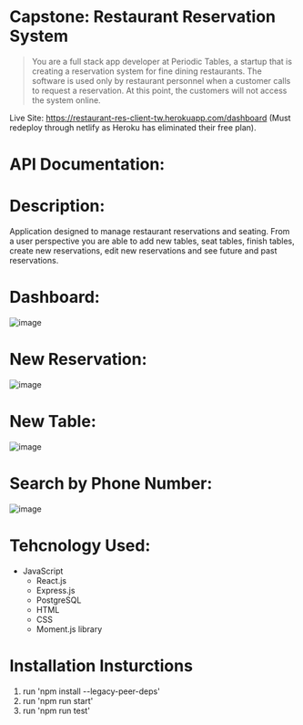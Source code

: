 # Capstone: Restaurant Reservation System

>You are a full stack app developer at Periodic Tables, a startup that is creating a reservation system for fine dining restaurants. The software is used only by restaurant personnel when a customer calls to request a reservation. At this point, the customers will not access the system online.

Live Site: https://restaurant-res-client-tw.herokuapp.com/dashboard (Must redeploy through netlify as Heroku has eliminated their free plan).

# API Documentation: 

# Description:

Application designed to manage restaurant reservations and seating. From a user perspective you are able to add new tables, seat tables, 
finish tables, create new reservations, edit new reservations and see future and past reservations.

# Dashboard:
![image](https://user-images.githubusercontent.com/70001770/145658810-6acb8cf3-97f9-4a8f-aeb0-b5067f7ef08c.png)

# New Reservation:
![image](https://user-images.githubusercontent.com/70001770/145658814-f065ee93-239f-4090-9539-d17a0533fab0.png)

# New Table:
![image](https://user-images.githubusercontent.com/70001770/145658825-931a71f1-1097-4952-98b6-9c79e72ea371.png)

# Search by Phone Number:
![image](https://user-images.githubusercontent.com/70001770/145658842-216cbcb9-5238-4866-968e-90ce2c942ab7.png)

# Tehcnology Used:

* JavaScript
  * React.js
  * Express.js
  * PostgreSQL
  * HTML
  * CSS
  * Moment.js library

# Installation Insturctions

1. run 'npm install --legacy-peer-deps'
2. run 'npm run start'
3. run 'npm run test'
